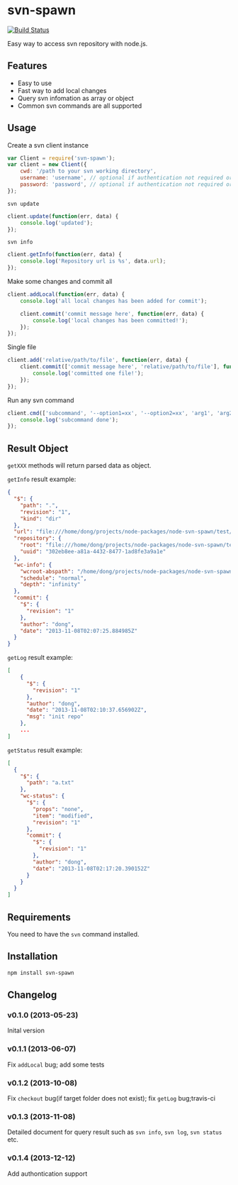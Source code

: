 # svn-spawn

[![Build Status](https://travis-ci.org/ddliu/node-svn-spawn.png)](https://travis-ci.org/ddliu/node-svn-spawn)

Easy way to access svn repository with node.js.

## Features

- Easy to use
- Fast way to add local changes
- Query svn infomation as array or object
- Common svn commands are all supported

## Usage

Create a svn client instance

```js
var Client = require('svn-spawn');
var client = new Client({
    cwd: '/path to your svn working directory',
    username: 'username', // optional if authentication not required or is already saved
    password: 'password', // optional if authentication not required or is already saved
});
```
`svn update`

```js
client.update(function(err, data) {
    console.log('updated');
});
```

`svn info`

```js
client.getInfo(function(err, data) {
    console.log('Repository url is %s', data.url);
});
```

Make some changes and commit all

```js
client.addLocal(function(err, data) {
    console.log('all local changes has been added for commit');

    client.commit('commit message here', function(err, data) {
        console.log('local changes has been committed!');
    });
});
```

Single file

```js
client.add('relative/path/to/file', function(err, data) {
    client.commit(['commit message here', 'relative/path/to/file'], function(err, data) {
        console.log('committed one file!');
    });
});
```

Run any svn command

```js
client.cmd(['subcommand', '--option1=xx', '--option2=xx', 'arg1', 'arg2'], function(err, data) {
    console.log('subcommand done');
});
```

## Result Object

`getXXX` methods will return parsed data as object.

`getInfo` result example:

```json
{
  "$": {
    "path": ".",
    "revision": "1",
    "kind": "dir"
  },
  "url": "file:///home/dong/projects/node-packages/node-svn-spawn/test/tmp/repo",
  "repository": {
    "root": "file:///home/dong/projects/node-packages/node-svn-spawn/test/tmp/repo",
    "uuid": "302eb8ee-a81a-4432-8477-1ad8fe3a9a1e"
  },
  "wc-info": {
    "wcroot-abspath": "/home/dong/projects/node-packages/node-svn-spawn/test/tmp/copy",
    "schedule": "normal",
    "depth": "infinity"
  },
  "commit": {
    "$": {
      "revision": "1"
    },
    "author": "dong",
    "date": "2013-11-08T02:07:25.884985Z"
  }
}
```

`getLog` result example:

```json
[
    {
      "$": {
        "revision": "1"
      },
      "author": "dong",
      "date": "2013-11-08T02:10:37.656902Z",
      "msg": "init repo"
    },
    ...
]
```

`getStatus` result example:

```json
[
  {
    "$": {
      "path": "a.txt"
    },
    "wc-status": {
      "$": {
        "props": "none",
        "item": "modified",
        "revision": "1"
      },
      "commit": {
        "$": {
          "revision": "1"
        },
        "author": "dong",
        "date": "2013-11-08T02:17:20.390152Z"
      }
    }
  }
]
```

## Requirements

You need to have the `svn` command installed.

## Installation

```bash
npm install svn-spawn
```

## Changelog

### v0.1.0 (2013-05-23)

Inital version

### v0.1.1 (2013-06-07)

Fix `addLocal` bug; add some tests

### v0.1.2 (2013-10-08)

Fix `checkout` bug(if target folder does not exist); fix `getLog` bug;travis-ci

### v0.1.3 (2013-11-08)

Detailed document for query result such as `svn info`, `svn log`, `svn status` etc.

### v0.1.4 (2013-12-12)

Add authontication support
